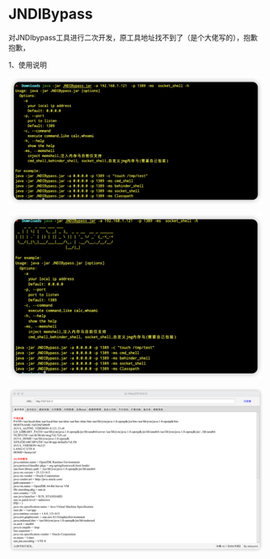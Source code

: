 # JNDIBypass
对JNDIbypass工具进行二次开发，原工具地址找不到了（是个大佬写的），抱歉抱歉，

1、使用说明

![WechatIMG1774](https://raw.githubusercontent.com/B4aron1/Picture/main/WechatIMG1774.jpg)

![WechatIMG1775](https://raw.githubusercontent.com/B4aron1/Picture/main/WechatIMG1775.jpg)

![image-20241209154750677](https://raw.githubusercontent.com/B4aron1/Picture/main/image-20241209154750677.png)

